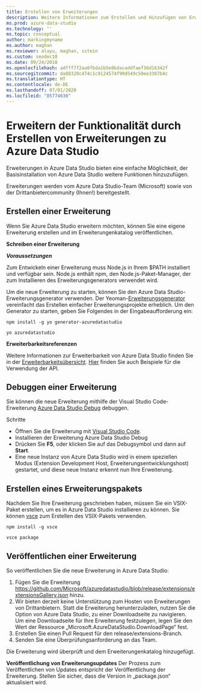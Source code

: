 ```yaml
---
title: Erstellen von Erweiterungen
description: Weitere Informationen zum Erstellen und Hinzufügen von Erweiterungen zu Azure Data Studio
ms.prod: azure-data-studio
ms.technology: ''
ms.topic: conceptual
author: markingmyname
ms.author: maghan
ms.reviewer: alayu, maghan, sstein
ms.custom: seodec18
ms.date: 09/24/2018
ms.openlocfilehash: adfff7f2aa0fbda1b5e8bdacaddfaef36d16342f
ms.sourcegitcommit: da88320c474c1c9124574f90d549c50ee3387b4c
ms.translationtype: HT
ms.contentlocale: de-DE
ms.lasthandoff: 07/01/2020
ms.locfileid: "85774630"
---
```

# <a name="extend-the-functionality-by-creating-azure-data-studio-extensions"></a>Erweitern der Funktionalität durch Erstellen von Erweiterungen zu Azure Data Studio

Erweiterungen in Azure Data Studio bieten eine einfache Möglichkeit, der Basisinstallation von Azure Data Studio weitere Funktionen hinzuzufügen.

Erweiterungen werden vom Azure Data Studio-Team (Microsoft) sowie von der Drittanbietercommunity (Ihnen!) bereitgestellt.


## <a name="author-an-extension"></a>Erstellen einer Erweiterung

Wenn Sie Azure Data Studio erweitern möchten, können Sie eine eigene Erweiterung erstellen und im Erweiterungenkatalog veröffentlichen.

**Schreiben einer Erweiterung**

***Voraussetzungen***

Zum Entwickeln einer Erweiterung muss Node.js in Ihrem $PATH installiert und verfügbar sein. Node.js enthält npm, den Node.js-Paket-Manager, der zum Installieren des Erweiterungsgenerators verwendet wird.

Um die neue Erweiterung zu starten, können Sie den Azure Data Studio-Erweiterungsgenerator verwenden. Der Yeoman-[Erweiterungsgenerator](https://www.npmjs.com/package/generator-azuredatastudio) vereinfacht das Erstellen einfacher Erweiterungsprojekte erheblich. Um den Generator zu starten, geben Sie Folgendes in der Eingabeaufforderung ein:

`npm install -g yo generator-azuredatastudio`

`yo azuredatastudio`


**Erweiterbarkeitsreferenzen**

Weitere Informationen zur Erweiterbarkeit von Azure Data Studio finden Sie in der [Erweiterbarkeitsübersicht](extensibility.md). [Hier](https://github.com/Microsoft/azuredatastudio/tree/main/samples) finden Sie auch Beispiele für die Verwendung der API.


## <a name="debug-an-extension"></a>Debuggen einer Erweiterung

Sie können die neue Erweiterung mithilfe der Visual Studio Code-Erweiterung [Azure Data Studio Debug](https://github.com/kevcunnane/sqlops-debug) debuggen.

Schritte
- Öffnen Sie die Erweiterung mit [Visual Studio Code](https://code.visualstudio.com/).
- Installieren der Erweiterung Azure Data Studio Debug
- Drücken Sie **F5**, oder klicken Sie auf das Debugsymbol und dann auf **Start**.
- Eine neue Instanz von Azure Data Studio wird in einem speziellen Modus (Extension Development Host, Erweiterungsentwicklungshost) gestartet, und diese neue Instanz erkennt nun Ihre Erweiterung.


## <a name="create-an-extension-package"></a>Erstellen eines Erweiterungspakets

Nachdem Sie Ihre Erweiterung geschrieben haben, müssen Sie ein VSIX-Paket erstellen, um es in Azure Data Studio installieren zu können. Sie können [vsce](https://github.com/Microsoft/vscode-vsce) zum Erstellen des VSIX-Pakets verwenden.

`npm install -g vsce`

`vsce package`


## <a name="publish-an-extension"></a>Veröffentlichen einer Erweiterung

So veröffentlichen Sie die neue Erweiterung in Azure Data Studio:

1. Fügen Sie die Erweiterung https://github.com/Microsoft/azuredatastudio/blob/release/extensions/extensionsGallery.json hinzu.
2. Wir bieten derzeit keine Unterstützung zum Hosten von Erweiterungen von Drittanbietern. Statt die Erweiterung herunterzuladen, nutzen Sie die Option von Azure Data Studio, zu einer Downloadseite zu navigieren. Um eine Downloadseite für Ihre Erweiterung festzulegen, legen Sie den Wert der Ressource „Microsoft.AzureDataStudio.DownloadPage“ fest.
3. Erstellen Sie einen Pull Request für den release/extensions-Branch.
4. Senden Sie eine Überprüfungsanforderung an das Team.

Die Erweiterung wird überprüft und dem Erweiterungenkatalog hinzugefügt.

**Veröffentlichung von Erweiterungsupdates** Der Prozess zum Veröffentlichen von Updates entspricht der Veröffentlichung der Erweiterung. Stellen Sie sicher, dass die Version in „package.json“ aktualisiert wird.
